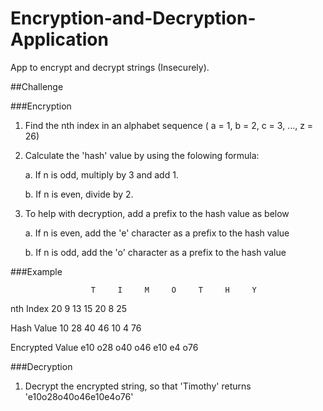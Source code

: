 # Encryption-and-Decryption-Application
App to encrypt and decrypt strings (Insecurely).


##Challenge

###Encryption

1. Find the nth index in an alphabet sequence ( a = 1, b = 2, c = 3, ..., z = 26)

2. Calculate the 'hash' value by using the folowing formula:
  
    a. If n is odd, multiply by 3 and add 1.
    
    b. If n is even, divide by 2.
    
3. To help with decryption, add a prefix to the hash value as below

    a. If n is even, add the 'e' character as a prefix to the hash value
    
    b. If n is odd, add the 'o' character as a prefix to the hash value
    
###Example

                      T     I     M     O     T     H     Y
nth Index             20    9    13    15    20     8    25


Hash Value            10    28   40    46    10     4    76


Encrypted Value       e10  o28  o40    o46   e10   e4    o76


###Decryption

1. Decrypt the encrypted string, so that 'Timothy' returns 'e10o28o40o46e10e4o76'

